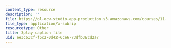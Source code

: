 ```yaml
---
content_type: resource
description: ''
file: https://ol-ocw-studio-app-production.s3.amazonaws.com/courses/11-382-water-diplomacy-spring-2021/ee3c63cff5c20d426ce673dfb38cd2a7_oqOtuChgsz4.srt
file_type: application/x-subrip
resourcetype: Other
title: 3play caption file
uid: ee3c63cf-f5c2-0d42-6ce6-73dfb38cd2a7
---
```

